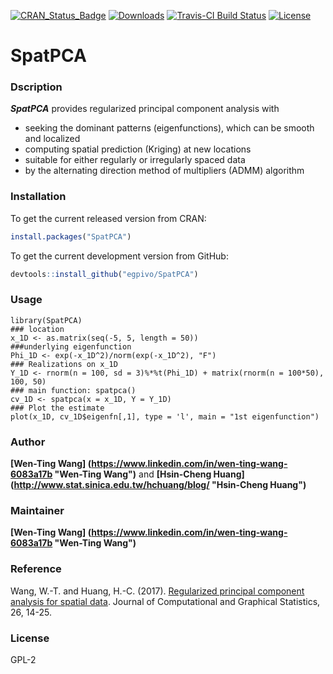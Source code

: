 [![CRAN_Status_Badge](http://www.r-pkg.org/badges/version/SpatPCA)](https://cran.r-project.org/package=SpatPCA)
[![Downloads](http://cranlogs.r-pkg.org/badges/grand-total/SpatPCA)](https://cran.r-project.org/package=SpatPCA)
[![Travis-CI Build Status](https://travis-ci.org/egpivo/SpatPCA.svg?branch=master)](https://travis-ci.org/egpivo/SpatPCA)
[![License](http://img.shields.io/badge/license-GPL%20%28%3E=%202%29-brightgreen.svg?style=flat)](http://www.gnu.org/licenses/gpl-2.0.html)


# SpatPCA

### Dscription
***SpatPCA*** provides regularized principal component analysis with

* seeking the dominant patterns (eigenfunctions), which can be smooth and localized
* computing spatial prediction (Kriging) at new locations
* suitable for either regularly or irregularly spaced data
* by the alternating direction method of multipliers (ADMM) algorithm


### Installation
To get the current released version from CRAN:

```r
install.packages("SpatPCA")
```

To get the current development version from GitHub:

```r
devtools::install_github("egpivo/SpatPCA")
```
### Usage
```{r example}
library(SpatPCA)
### location
x_1D <- as.matrix(seq(-5, 5, length = 50))
###underlying eigenfunction
Phi_1D <- exp(-x_1D^2)/norm(exp(-x_1D^2), "F")
### Realizations on x_1D
Y_1D <- rnorm(n = 100, sd = 3)%*%t(Phi_1D) + matrix(rnorm(n = 100*50), 100, 50)
### main function: spatpca()
cv_1D <- spatpca(x = x_1D, Y = Y_1D)
### Plot the estimate
plot(x_1D, cv_1D$eigenfn[,1], type = 'l', main = "1st eigenfunction")
```
### Author
**[Wen-Ting Wang] (https://www.linkedin.com/in/wen-ting-wang-6083a17b "Wen-Ting Wang")** and **[Hsin-Cheng Huang] (http://www.stat.sinica.edu.tw/hchuang/blog/ "Hsin-Cheng Huang")**
 
### Maintainer
**[Wen-Ting Wang] (https://www.linkedin.com/in/wen-ting-wang-6083a17b "Wen-Ting Wang")**

### Reference
Wang, W.-T. and Huang, H.-C. (2017). [Regularized principal component analysis for spatial data](https://arxiv.org/pdf/1501.03221v3.pdf, "Regularized principal component analysis for spatial data"). Journal of Computational and Graphical Statistics, 26, 14-25.
 
### License
  GPL-2
